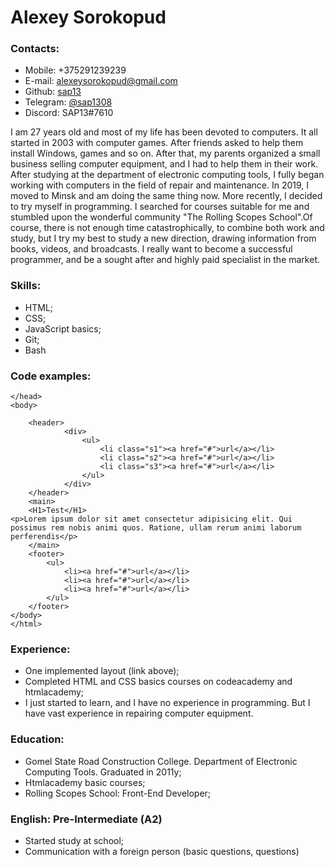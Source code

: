 # Alexey Sorokopud
### Contacts:
* Mobile: +375291239239
* E-mail: alexeysorokopud@gmail.com
* Github: [sap13](https://github.com/sap13)
* Telegram: [@sap1308](https://t.me/sap1308)
* Discord:  SAP13#7610

 I am 27 years old and most of my life has been devoted to computers. It all started in 2003 with computer games. After friends asked to help them install Windows, games and so on. After that, my parents organized a small business selling computer equipment, and I had to help them in their work. After studying at the department of electronic computing tools, I fully began working with computers in the field of repair and maintenance. In 2019, I moved to Minsk and am doing the same thing now. More recently, I decided to try myself in programming. I searched for courses suitable for me and stumbled upon the wonderful community "The Rolling Scopes School".Of course, there is not enough time catastrophically, to combine both work and study, but I try my best to study a new direction, drawing information from books, videos, and broadcasts. I really want to become a successful programmer, and be a sought after and highly paid specialist in the market.

### Skills:
* HTML;
* CSS;
* JavaScript basics;
* Git; 
* Bash

### Code examples:
```
</head>
<body>

    <header>
            <div>
                <ul>
                    <li class="s1"><a href="#">url</a></li>
                    <li class="s2"><a href="#">url</a></li>
                    <li class="s3"><a href="#">url</a></li>
                </ul>
            </div>
    </header>
    <main>
    <H1>Test</H1>
<p>Lorem ipsum dolor sit amet consectetur adipisicing elit. Qui possimus rem nobis animi quos. Ratione, ullam rerum animi laborum perferendis</p>
    </main> 
    <footer>
        <ul>
            <li><a href="#">url</a></li>
            <li><a href="#">url</a></li>
            <li><a href="#">url</a></li>
        </ul>
    </footer>
</body>
</html> 

```
### Experience:
* One implemented layout (link above); 
* Completed HTML and CSS basics courses on codeacademy and htmlacademy;
* I just started to learn, and I have no experience in programming. But I have vast experience in repairing computer equipment.
### Education:
* Gomel State Road Construction College. Department of Electronic Computing Tools. Graduated in 2011у;
* Htmlacademy basic courses;
* Rolling Scopes School: Front-End Developer;
### English: Pre-Intermediate (А2)
* Started study at school;
* Сommunication with a foreign person (basic questions, questions)